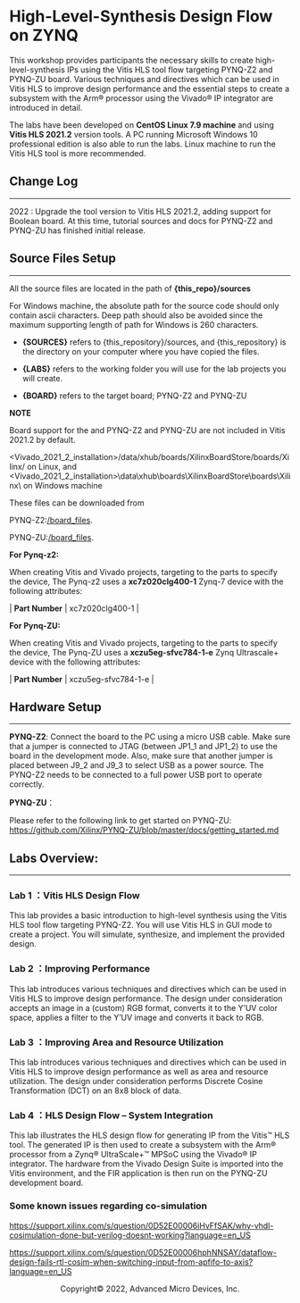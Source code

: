 # High-Level-Synthesis Design Flow on ZYNQ
This workshop provides participants the necessary skills to create high-level-synthesis IPs using the Vitis HLS tool flow targeting PYNQ-Z2 and PYNQ-ZU board. Various techniques and directives which can be used in Vitis HLS to improve design performance and the essential steps to create a subsystem with the Arm® processor using the Vivado® IP integrator are introduced in detail.

The labs have been developed on **CentOS Linux 7.9 machine** and using **Vitis HLS 2021.2** version tools. A PC running Microsoft Windows 10 professional edition is also able to run the labs. Linux machine to run the Vitis HLS tool is more recommended.


## Change Log
---
2022 : Upgrade the tool version to Vitis HLS 2021.2, adding support for Boolean board. At this time, tutorial sources and docs for PYNQ-Z2 and PYNQ-ZU has finished initial release.

## Source Files Setup
---
All the source files are located in the path of **{this_repo}/sources**

For Windows machine, the absolute path for the source code should only contain ascii characters. Deep path should also be avoided since the maximum supporting length of path for Windows is 260 characters.

- **{SOURCES}** refers to {this_repository}/sources, and {this_repository} is the directory on your computer where you have copied the files.

- **{LABS}** refers to the working folder you will use for the lab projects you will create.

- **{BOARD}** refers to the target board; PYNQ-Z2 and PYNQ-ZU

**NOTE**

Board support for the and PYNQ-Z2 and PYNQ-ZU are not included in Vitis 2021.2 by default.

<Vivado_2021_2_installation>/data/xhub/boards/XilinxBoardStore/boards/Xilinx/ on Linux, and <Vivado_2021_2_installation>\\data\\xhub\\boards\\XilinxBoardStore\\boards\\Xilinx\\ on Windows machine

These files can be downloaded from  

PYNQ-Z2:[/board_files](https://www.xilinx.com/support/documents/university/vivado/workshops/vivado-adv-embedded-design-zynq/materials/2018x/PYNQZ2/pynq-z2.zip).

PYNQ-ZU:[/board_files](https://github.com/Xilinx/XilinxBoardStore/tree/master/boards/TUL/pynqzu/1.1).

**For Pynq-z2:**

When creating Vitis and Vivado projects, targeting to the parts to specify the device, The Pynq-z2 uses a **xc7z020clg400-1** Zynq-7 device with the following attributes:

| **Part Number**       | xc7z020clg400-1 |

**For Pynq-ZU:**

When creating Vitis and Vivado projects, targeting to the parts to specify the device, The Pynq-ZU uses a **xczu5eg-sfvc784-1-e** Zynq Ultrascale+ device with the following attributes:

| **Part Number**       | xczu5eg-sfvc784-1-e |

## Hardware Setup
---
**PYNQ-Z2**: Connect the board to the PC using a micro USB cable. Make sure that a jumper is connected to JTAG (between JP1_1 and JP1_2) to use the board in the development mode. Also, make sure that another jumper is placed between J9_2 and J9_3 to select USB as a power source. The PYNQ-Z2 needs to be connected to a full power USB port to operate correctly.

**PYNQ-ZU**：

Please refer to the following link to get started on PYNQ-ZU:
https://github.com/Xilinx/PYNQ-ZU/blob/master/docs/getting_started.md

## Labs Overview:
---
### Lab 1 ：Vitis HLS Design Flow 
This lab provides a basic introduction to high-level synthesis using the Vitis HLS tool flow targeting PYNQ-Z2. You will use Vitis HLS in GUI mode to create a project. You will simulate, synthesize, and implement the provided design.


### Lab 2 ：Improving Performance
This lab introduces various techniques and directives which can be used in Vitis HLS to improve design performance. The design under consideration accepts an image in a (custom) RGB format, converts it to the Y’UV color space, applies a filter to the Y’UV image and converts it back to RGB.

### Lab 3 ：Improving Area and Resource Utilization
This lab introduces various techniques and directives which can be used in Vitis HLS to improve design performance as well as area and resource utilization. The design under consideration performs Discrete Cosine Transformation (DCT) on an 8x8 block of data.

### Lab 4 ：HLS Design Flow – System Integration
This lab illustrates the HLS design flow for generating IP from the Vitis™ HLS tool. The generated IP is then used to create a subsystem with the Arm® processor from a Zynq® UltraScale+™ MPSoC using the Vivado® IP integrator. The hardware from the Vivado Design Suite is imported into the Vitis environment, and the FIR application is then run on the PYNQ-ZU development board.

### Some known issues regarding co-simulation
https://support.xilinx.com/s/question/0D52E00006iHvFfSAK/why-vhdl-cosimulation-done-but-verilog-doesnt-working?language=en_US

https://support.xilinx.com/s/question/0D52E00006hphNNSAY/dataflow-design-fails-rtl-cosim-when-switching-input-from-apfifo-to-axis?language=en_US



<p align="center">Copyright&copy; 2022, Advanced Micro Devices, Inc.</p>
